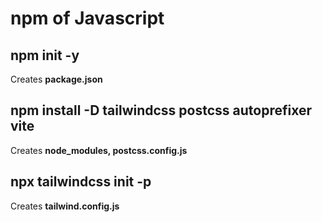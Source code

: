 # npm of Javascript
## npm init -y
Creates **package.json**
## npm install -D tailwindcss postcss autoprefixer vite
Creates **node_modules, postcss.config.js**
## npx tailwindcss init -p
Creates **tailwind.config.js**
